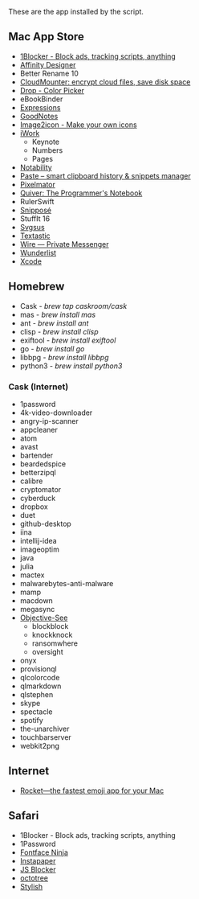 These are the app installed by the script.

<!-- [TOC] -->

## Mac App Store

- [1Blocker - Block ads, tracking scripts, anything](https://1blocker.com)
- [Affinity Designer](https://affinity.serif.com/en-gb/designer/)
- Better Rename 10
- [CloudMounter: encrypt cloud files, save disk space](https://mac.eltima.com/mount-cloud-drive.html)
- [Drop - Color Picker](http://dropcolorpicker.com)
- eBookBinder
- [Expressions](http://www.apptorium.com/products/expressions)
- [GoodNotes](http://www.goodnotesapp.com)
- [Image2icon - Make your own icons](http://www.img2icnsapp.com)
- [iWork](https://www.apple.com/iwork/)
    - Keynote 
    - Numbers
    - Pages
- [Notability](http://gingerlabs.com)
- [Paste – smart clipboard history & snippets manager](http://pasteapp.me)
- [Pixelmator](http://www.pixelmator.com/mac/)
- [Quiver: The Programmer's Notebook](http://happenapps.com)
- RulerSwift
- [Snipposé](http://www.samuelwford.com/snippose)
- StuffIt 16
- [Svgsus](http://www.svgs.us)
- [Textastic](https://www.textasticapp.com/mac.html)
- [Wire — Private Messenger](https://wire.com/en/)
- [Wunderlist](https://www.wunderlist.com)
- [Xcode](https://developer.apple.com/xcode/)

## Homebrew

- Cask - _brew tap caskroom/cask_
- mas - _brew install mas_
- ant - _brew install ant_
- clisp - _brew install clisp_
- exiftool - _brew install exiftool_
- go - _brew install go_
- libbpg - _brew install libbpg_
- python3 - _brew install python3_

### Cask (Internet)

- 1password
- 4k-video-downloader
- angry-ip-scanner
- appcleaner
- atom
- avast
- bartender
- beardedspice
- betterzipql
- calibre
- cryptomator
- cyberduck
- dropbox
- duet
- github-desktop
- iina
- intellij-idea
- imageoptim
- java
- julia
- mactex
- malwarebytes-anti-malware
- mamp
- macdown
- megasync
- [Objective-See](http://objective-see.com)
    - blockblock
    - knockknock
    - ransomwhere
    - oversight
- onyx
- provisionql
- qlcolorcode
- qlmarkdown
- qlstephen
- skype
- spectacle
- spotify
- the-unarchiver
- touchbarserver
- webkit2png

## Internet

- [Rocket—the fastest emoji app for your Mac](http://matthewpalmer.net/rocket/)

## Safari

- 1Blocker - Block ads, tracking scripts, anything
- 1Password
- [Fontface Ninja](https://safari-extensions.apple.com/details/?id=com.creaktif.fontfaceninja-6AFG6428MF)
- [Instapaper](https://safari-extensions.apple.com/details/?id=com.instapaper.extension-CAM49M58WK)
- [JS Blocker](https://safari-extensions.apple.com/details/?id=com.toggleable.JavaScriptBlocker5-6S8J5HV3H4)
- [octotree](https://github.com/buunguyen/octotree)
- [Stylish](https://safari-extensions.apple.com/details/?id=com.sobolev.stylish-5555L95H45)
